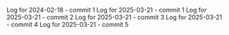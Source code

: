 Log for 2024-02-18 - commit 1
Log for 2025-03-21 - commit 1
Log for 2025-03-21 - commit 2
Log for 2025-03-21 - commit 3
Log for 2025-03-21 - commit 4
Log for 2025-03-21 - commit 5
